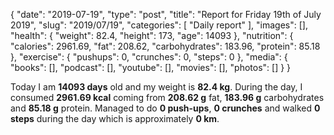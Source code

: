 {
    "date": "2019-07-19",
    "type": "post",
    "title": "Report for Friday 19th of July 2019",
    "slug": "2019\/07\/19",
    "categories": [
        "Daily report"
    ],
    "images": [],
    "health": {
        "weight": 82.4,
        "height": 173,
        "age": 14093
    },
    "nutrition": {
        "calories": 2961.69,
        "fat": 208.62,
        "carbohydrates": 183.96,
        "protein": 85.18
    },
    "exercise": {
        "pushups": 0,
        "crunches": 0,
        "steps": 0
    },
    "media": {
        "books": [],
        "podcast": [],
        "youtube": [],
        "movies": [],
        "photos": []
    }
}

Today I am <strong>14093 days</strong> old and my weight is <strong>82.4 kg</strong>. During the day, I consumed <strong>2961.69 kcal</strong> coming from <strong>208.62 g</strong> fat, <strong>183.96 g</strong> carbohydrates and <strong>85.18 g</strong> protein. Managed to do <strong>0 push-ups</strong>, <strong>0 crunches</strong> and walked <strong>0 steps</strong> during the day which is approximately <strong>0 km</strong>.